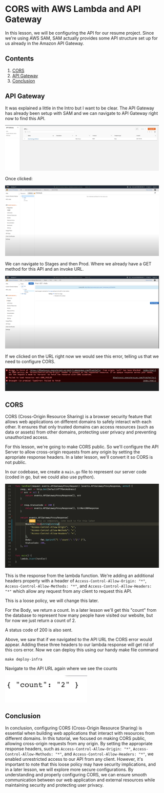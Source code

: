 # CORS with AWS Lambda and API Gateway

In this lesson, we will be configuring the API for our resume project. Since we're using AWS SAM, SAM actually provides some API structure set up for us already in the Amazon API Gateway.

## Contents
1. [CORS](#cors)
2. [API Gateway](#api-gateway)
3. [Conclusion](#conclusion)

## API Gateway
It was explained a little in the Intro but I want to be clear. The API Gateway has already been setup with SAM and we can navigate to API Gateway right now to find this API.

![apigateway](/images/apigateway.png)

Once clicked: 

![apigateway2p5](/images/apigateway2p5.png)

We can navigate to Stages and then Prod. Where we already have a GET method for this API and an invoke URL. 

![apigetp5](/images/apigetp5.png)

If we clicked on the URL right now we would see this error, telling us that we need to configure CORS. 

![corserrorp6](/images/corserrorp6.png)

## CORS
CORS (Cross-Origin Resource Sharing) is a browser security feature that allows web applications on different domains to safely interact with each other. It ensures that only trusted domains can access resources (such as data or assets) from other domains, protecting user privacy and preventing unauthorized access.

For this lesson, we're going to make CORS public. So we'll configure the API Server to allow cross-origin requests from any origin by setting the apropriate response headers. In a later lesson, we'll convert it so CORS is not public. 

In our codebase, we create a `main.go` file to represent our server code (coded in go, but we could also use python).

![maingohandler](/images/maingohandler.png)

This is the response from the lambda function. We're adding an additional headers property with a header of `Access-Control-Allow-Origin: "*"`, `Access-Control-Allow-Methods: "*"`, and `Access-Control-Allow-Headers: "*"` which allow any request from any client to request this API. 

This is a loose policy, we will change this later.

For the Body, we return a count. In a later lesson we'll get this "count" from the database to represent how many people have visited our website, but for now we just return a count of 2.

A status code of 200 is also sent. 

Above, we saw that if we navigated to the API URL the CORS error would appear. Adding these three headers to our lambda response will get rid of this cors error. Now we can deploy this using our handy make file command

```
make deploy-infra
```

Navigate to the API URL again where we see the counts

![apicountsp5](/images/apicountsp5.png)

## Conclusion
In conclusion, configuring CORS (Cross-Origin Resource Sharing) is essential when building web applications that interact with resources from different domains. In this tutorial, we focused on making CORS public, allowing cross-origin requests from any origin. By setting the appropriate response headers, such as `Access-Control-Allow-Origin: "*"`, `Access-Control-Allow-Methods: "*"`, and `Access-Control-Allow-Headers: "*"`, we enabled unrestricted access to our API from any client. However, it's important to note that this loose policy may have security implications, and in a later lesson, we will explore more secure configurations. By understanding and properly configuring CORS, we can ensure smooth communication between our web application and external resources while maintaining security and protecting user privacy.